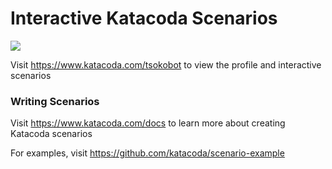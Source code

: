 # Interactive Katacoda Scenarios

[![](http://shields.katacoda.com/katacoda/tsokobot/count.svg)](https://www.katacoda.com/tsokobot "Get your profile on Katacoda.com")

Visit https://www.katacoda.com/tsokobot to view the profile and interactive scenarios

### Writing Scenarios
Visit https://www.katacoda.com/docs to learn more about creating Katacoda scenarios

For examples, visit https://github.com/katacoda/scenario-example
